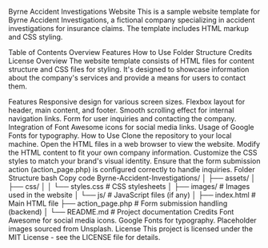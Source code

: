 Byrne Accident Investigations Website
This is a sample website template for Byrne Accident Investigations, a fictional company specializing in accident investigations for insurance claims. The template includes HTML markup and CSS styling.

Table of Contents
Overview
Features
How to Use
Folder Structure
Credits
License
Overview
The website template consists of HTML files for content structure and CSS files for styling. It's designed to showcase information about the company's services and provide a means for users to contact them.

Features
Responsive design for various screen sizes.
Flexbox layout for header, main content, and footer.
Smooth scrolling effect for internal navigation links.
Form for user inquiries and contacting the company.
Integration of Font Awesome icons for social media links.
Usage of Google Fonts for typography.
How to Use
Clone the repository to your local machine.
Open the HTML files in a web browser to view the website.
Modify the HTML content to fit your own company information.
Customize the CSS styles to match your brand's visual identity.
Ensure that the form submission action (action_page.php) is configured correctly to handle inquiries.
Folder Structure
bash
Copy code
Byrne-Accident-Investigations/
│
├── assets/
│   ├── css/
│   │   └── styles.css       # CSS stylesheets
│   ├── images/              # Images used in the website
│   └── js/                  # JavaScript files (if any)
│
├── index.html               # Main HTML file
├── action_page.php          # Form submission handling (backend)
│
└── README.md                # Project documentation
Credits
Font Awesome for social media icons.
Google Fonts for typography.
Placeholder images sourced from Unsplash.
License
This project is licensed under the MIT License - see the LICENSE file for details.

